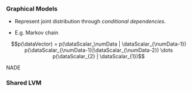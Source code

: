 ### Graphical Models

* Represent joint distribution through *conditional dependencies*.

* E.g. Markov chain

$$p(\dataVector) = p(\dataScalar_\numData | \dataScalar_{\numData-1}) p(\dataScalar_{\numData-1}|\dataScalar_{\numData-2}) \dots p(\dataScalar_{2} | \dataScalar_{1})$$


<object class="svgplot" data="../slides/diagrams/markov.svg"></object>

NADE

### Shared LVM

<object class="svgplot" data="../slides/diagrams/shared.svg"></object>
